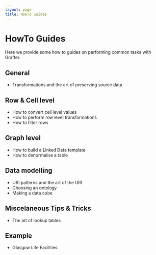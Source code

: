 ```yaml
---
layout: page
title: HowTo Guides
---
```


# HowTo Guides

Here we provide some how to guides on performing common tasks with Grafter.

## General

- Transformations and the art of preserving source data

## Row & Cell level

- How to convert cell level values
- How to perform row level transformations
- How to filter rows

## Graph level

- How to build a Linked Data template
- How to denormalise a table

## Data modelling

- URI patterns and the art of the URI
- Choosing an ontology
- Making a data cube

## Miscelaneous Tips & Tricks

- The art of lookup tables

## Example
- Glasgow Life Facilities